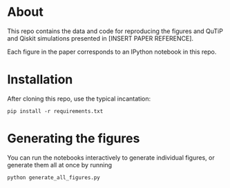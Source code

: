# About

This repo contains the data and code for reproducing the figures and QuTiP and Qiskit simulations presented in [INSERT PAPER REFERENCE].

Each figure in the paper corresponds to an IPython notebook in this repo.

# Installation

After cloning this repo, use the typical incantation:

`pip install -r requirements.txt`

# Generating the figures

You can run the notebooks interactively to generate individual figures, or generate them all at once by running

`python generate_all_figures.py`